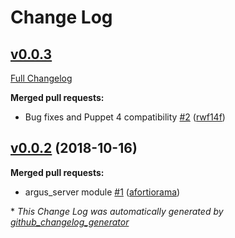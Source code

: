 # Change Log

## [v0.0.3](https://github.com/hep-puppet/argus_server/tree/v0.0.3)

[Full Changelog](https://github.com/hep-puppet/argus_server/compare/v0.0.2...v0.0.3)

**Merged pull requests:**

- Bug fixes and Puppet 4 compatibility [\#2](https://github.com/HEP-Puppet/argus_server/pull/2) ([rwf14f](https://github.com/rwf14f))

## [v0.0.2](https://github.com/hep-puppet/argus_server/tree/v0.0.2) (2018-10-16)
**Merged pull requests:**

- argus\_server module [\#1](https://github.com/HEP-Puppet/argus_server/pull/1) ([afortiorama](https://github.com/afortiorama))



\* *This Change Log was automatically generated by [github_changelog_generator](https://github.com/skywinder/Github-Changelog-Generator)*